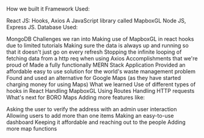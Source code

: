 How we built it
Framework Used:

React JS: Hooks, Axios
A JavaScript library called MapboxGL
Node JS, Express JS.
Database Used:

MongoDB
Challenges we ran into
Making use of MapboxGL in react hooks due to limited tutorials
Making sure the data is always up and running so that it doesn't just go on every refresh
Stopping the infinite looping of fetching data from a http req when using Axios
Accomplishments that we're proud of
Made a fully functionally MERN Stack Application
Provided an affordable easy to use solution for the world's waste management problem
Found and used an alternative for Google Maps (as they have started charging money for using Maps)
What we learned
Use of different types of hooks in React
Handling MapboxGL
Using Routes
Handling HTTP requests
What's next for BORO Maps
Adding more features like:

Asking the user to verify the address with an admin user interaction
Allowing users to add more than one items
Making an easy-to-use dashboard
Keeping it affordable and reaching out to the people
Adding more map functions
